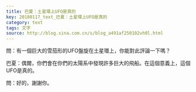 ```yaml
---
title: 巴夏：土星環上UFO是真的
key: 20180117_text_巴夏：土星環上UFO是真的
category: text
tags: 文字
source: http://blog.sina.com.cn/s/blog_a491af250102vh0l.html
---
```


問：有一個巨大的雪茄形的UFO盤旋在土星環上，你能對此評論一下嗎？

巴夏：偶爾，你們會在你們的太陽系中發現許多巨大的飛船。在這個意義上，這個UFO是真的。

問：好的，謝謝你。
